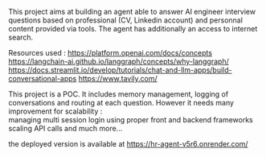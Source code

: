 This project aims at building an agent able to answer AI engineer interview questions based on professional (CV, Linkedin account) and personnal content provided via tools. The agent has additionally an access to internet search.

Resources used : 
https://platform.openai.com/docs/concepts
https://langchain-ai.github.io/langgraph/concepts/why-langgraph/
https://docs.streamlit.io/develop/tutorials/chat-and-llm-apps/build-conversational-apps
https://www.tavily.com/

This project is a POC. It includes memory management, logging of conversations and routing at each question. However it needs many improvement for scalability :  
managing multi session login
using proper front and backend frameworks
scaling API calls
and much more...

the deployed version is available at https://hr-agent-v5r6.onrender.com/